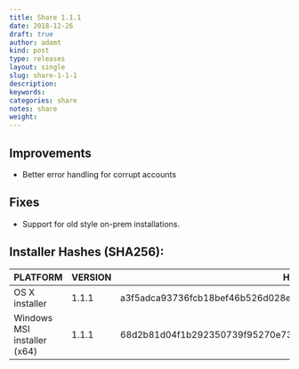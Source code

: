 ```yaml
---
title: Share 1.1.1
date: 2018-12-26
draft: true
author: adamt
kind: post
type: releases
layout: single
slug: share-1-1-1
description: 
keywords: 
categories: share
notes: share
weight: 
---
```


## Improvements

- Better error handling for corrupt accounts

## Fixes

- Support for old style on-prem installations.

## Installer Hashes (SHA256): 

| PLATFORM                    | VERSION | HASH                                                             |
|-----------------------------|---------|------------------------------------------------------------------|
| OS X installer              | 1.1.1   | a3f5adca93736fcb18bef46b526d028e086a1700adf28c77a2a47c9e42f43ee0 |
| Windows MSI installer (x64) | 1.1.1   | 68d2b81d04f1b292350739f95270e73dc37dd6b5a07f509934f334e604902ef4 |